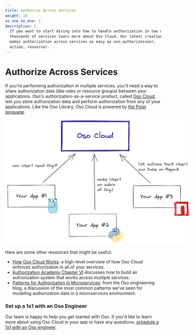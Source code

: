 ```yaml
---
title: Authorize Across Services
weight: 10
no_one_on_one: 1
description: |
  If you want to start diving into how to handle authorization in two or
  thousands of services learn more about Oso Cloud. Our latest creation
  makes authorization across services as easy as oso.authorize(user,
  action, resource).
---
```


# Authorize Across Services

If you're performing authorization in multiple services, you'll need a way to share
authorization data (like roles or resource groups) between your applications.
Oso's authorization-as-a-service product, called [Oso Cloud](https://www.osohq.com/docs/), lets you store
authorization data and perform authorization from any of your applications. Like
the Oso Library, Oso Cloud is powered by [the Polar language](https://www.osohq.com/docs/reference/polar-syntax).

<img src="basic-architecture.png" class="block mx-auto" style="max-width: 600px" />

Here are some other resources that might be useful:

- [How Oso Cloud Works](https://www.osohq.com/docs/concepts/how-it-works): a
  high-level overview of how Oso Cloud enforces authorization in all of your services.
- [Authorization Academy Chapter
  VI](https://www.osohq.com/academy/microservices-authorization) discusses
  how to build an authorization system that works across multiple services.
- [Patterns for Authorization in
  Microservices](https://www.osohq.com/post/microservices-authorization-patterns):
  from the Oso engineering blog, a discussion of the most common patterns we've
  seen for modeling authorization data in a microservices environment.


### Set up a 1x1 with an Oso Engineer

Our team is happy to help you get started with Oso. If you'd like to learn more
about using Oso Cloud in your app or have any questions,
[schedule a 1x1 with an Oso engineer](https://calendly.com/osohq/1-on-1?utm_source=library_docs&utm_content=guides_cloud).
